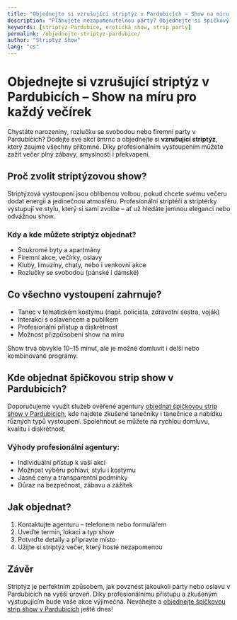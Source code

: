 ```yaml
---
title: "Objednejte si vzrušující striptýz v Pardubicích – Show na míru pro každý večírek"
description: "Plánujete nezapomenutelnou párty? Objednejte si špičkový striptýz v Pardubicích a užijte si profesionální erotickou show na úrovni."
keywords: [striptýz Pardubice, erotická show, strip party]
permalink: /objednejte-striptyz-pardubice/
author: "Striptyz Show"
lang: "cs"
---
```


# Objednejte si vzrušující striptýz v Pardubicích – Show na míru pro každý večírek

Chystáte narozeniny, rozlučku se svobodou nebo firemní party v Pardubicích? Dodejte své akci šmrnc a objednejte si **vzrušující striptýz**, který zaujme všechny přítomné. Díky profesionálním vystoupením můžete zažít večer plný zábavy, smyslnosti i překvapení.

## Proč zvolit striptýzovou show?

Striptýzová vystoupení jsou oblíbenou volbou, pokud chcete svému večeru dodat energii a jedinečnou atmosféru. Profesionální striptéři a striptérky vystupují ve stylu, který si sami zvolíte – ať už hledáte jemnou eleganci nebo odvážnou show.

### Kdy a kde můžete striptýz objednat?

- Soukromé byty a apartmány  
- Firemní akce, večírky, oslavy  
- Kluby, limuzíny, chaty, nebo i venkovní akce  
- Rozlučky se svobodou (pánské i dámské)

## Co všechno vystoupení zahrnuje?

- Tanec v tematickém kostýmu (např. policista, zdravotní sestra, voják)  
- Interakci s oslavencem a publikem  
- Profesionální přístup a diskrétnost  
- Možnost přizpůsobení show na míru

Show trvá obvykle 10–15 minut, ale je možné domluvit i delší nebo kombinované programy.

## Kde objednat špičkovou strip show v Pardubicích?

Doporučujeme využít služeb ověřené agentury [objednat špičkovou strip show v Pardubicích](https://www.agenturafox.cz/striptyz-pardubice/), kde najdete zkušené tanečníky i tanečnice a nabídku různých typů vystoupení. Spolehnout se můžete na rychlou domluvu, kvalitu i diskrétnost.

### Výhody profesionální agentury:

- Individuální přístup k vaší akci  
- Možnost výběru pohlaví, stylu i kostýmu  
- Jasné ceny a transparentní podmínky  
- Důraz na bezpečnost, zábavu a zážitek

## Jak objednat?

1. Kontaktujte agenturu – telefonem nebo formulářem  
2. Uveďte termín, lokaci a typ show  
3. Potvrďte detaily a připravte místo  
4. Užijte si striptýz večer, který hosté nezapomenou

## Závěr

Striptýz je perfektním způsobem, jak povznést jakoukoli párty nebo oslavu v Pardubicích na vyšší úroveň. Díky profesionálnímu přístupu a zkušeným vystupujícím bude vaše akce výjimečná. Neváhejte a [objednejte špičkovou strip show v Pardubicích](https://www.agenturafox.cz/striptyz-pardubice/) ještě dnes!
